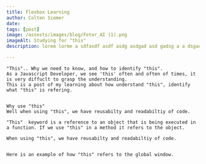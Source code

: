 ```yaml
---
title: Flexbox Learning 
author: Colten Siemer
date: 
tags: [post]
image: /assests/images/blog/Fotor_AI (1).png
imageAlt: Studying for "this"
description: lorem lorme a sdfasdf asdf asdg asdgad asd gadsg a a dsgad gfadg asdg ads

---
```


    "This".. Why we need to know, and how to identify "this". 
    As a Javascript Developer, we see 'this' often and often of times, it is very diffuclt to grasp the understanding. 
    This is a post of my learning about how understand "this", identify what "this" is refering. 


    Why use "this" 
    Well when using "this", we have reusabilty and readabiltiy of code. 
    
    "This"  keyword is a reference to an object that is being executed in a function. If we use "this" in a method it refers to the object. 

    When using "this", we have reusabilty and readabiltiy of code. 


    Here is an example of how "this" refers to the global window. 





    